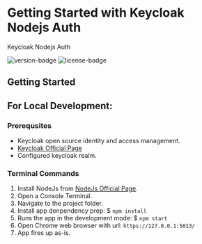 # Getting Started with Keycloak Nodejs Auth
Keycloak Nodejs Auth

![version-badge](https://img.shields.io/badge/version-1.0.0-blue.svg)
![license-badge](https://img.shields.io/badge/license-IBM-blue.svg)

<!-- ![app dashboard](server/coverpage/home.jpg) -->


## Getting Started
## For Local Development:
### Prerequsites
- Keycloak open source identity and access management.
- [Keycloak Official Page](https://www.keycloak.org/)
- Configured keycloak realm.

### Terminal Commands
1. Install NodeJs from [NodeJs Official Page](https://nodejs.org/en).
2. Open a Console Terminal.
3. Navigate to the project folder.
4. Install app denpendency prep: $ `npm install`
5. Runs the app in the development mode: $ `npm start`
6. Open Chrome web browser with url: ```https://127.0.0.1:5013/```
7. App fires up as-is.

<!-- helm install -->
<!-- oc login console-openshift-console.apps.ocp4p.sg.ibm.com:6443
oc project think2020
./helm install telemedicine-stetho-app .\.ci\telemedicine-stetho-app\ -f .\.ci\telemedicine-stetho-app\values-telemedicine-stetho-app.yaml -->

<!-- Inference -->
<!-- https://smarto-python-instance-aa-instance-think2020.apps.9.187.17.27.nip.io -->
<!-- https://smarto-python-instance-aa-instance-ibm-think2020.apps-crc.testing -->


<!-- [CHANGELOG](./CHANGELOG.md) -->

